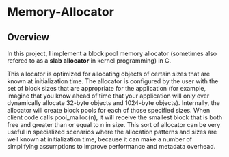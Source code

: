 # Memory-Allocator

## Overview
In this project, I implement a block pool memory allocator (sometimes also refered to as a **slab allocator** in kernel programming) in C. <br />

This allocator is optimized for allocating objects of certain sizes that are known at initialization time. The allocator is configured by the user with
the set of block sizes that are appropriate for the application (for example, imagine that you know ahead of time that your application will only
ever dynamically allocate 32-byte objects and 1024-byte objects). Internally, the allocator will create block pools for each of those specified sizes.
When client code calls pool_malloc(n), it will receive the smallest block that is both free and greater than or equal to n in size. This sort of
allocator can be very useful in specialized scenarios where the allocation patterns and sizes are well known at initialization time, because it can
make a number of simplifying assumptions to improve performance and metadata overhead.

